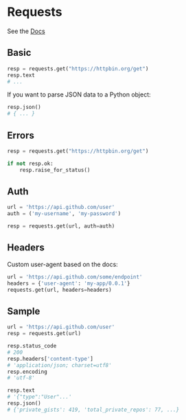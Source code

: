 # Requests

See the [Docs](https://docs.python-requests.org/en/master/)


## Basic

```python
resp = requests.get("https://httpbin.org/get")
resp.text
# ...
```

If you want to parse JSON data to a Python object:

```python
resp.json()
# { ... }
```


## Errors

```python
resp = requests.get("https://httpbin.org/get")

if not resp.ok:
    resp.raise_for_status()
```


## Auth

```python
url = 'https://api.github.com/user'
auth = ('my-username', 'my-password')

resp = requests.get(url, auth=auth)
```


## Headers

Custom user-agent based on the docs:

```python 
url = 'https://api.github.com/some/endpoint'
headers = {'user-agent': 'my-app/0.0.1'}
requests.get(url, headers=headers)
```


## Sample

```python
url = 'https://api.github.com/user'
resp = requests.get(url)

resp.status_code
# 200
resp.headers['content-type']
# 'application/json; charset=utf8'
resp.encoding
# 'utf-8'

resp.text
# '{"type":"User"...'
resp.json()
# {'private_gists': 419, 'total_private_repos': 77, ...}
```
